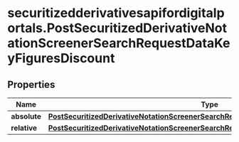 # securitizedderivativesapifordigitalportals.PostSecuritizedDerivativeNotationScreenerSearchRequestDataKeyFiguresDiscount

## Properties

Name | Type | Description | Notes
------------ | ------------- | ------------- | -------------
**absolute** | [**PostSecuritizedDerivativeNotationScreenerSearchRequestDataKeyFiguresDiscountAbsolute**](PostSecuritizedDerivativeNotationScreenerSearchRequestDataKeyFiguresDiscountAbsolute.md) |  | [optional] 
**relative** | [**PostSecuritizedDerivativeNotationScreenerSearchRequestDataKeyFiguresDiscountRelative**](PostSecuritizedDerivativeNotationScreenerSearchRequestDataKeyFiguresDiscountRelative.md) |  | [optional] 


